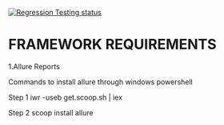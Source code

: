 [![Regression Testing status](https://github.com/arsh711/TestRepo/actions/workflows/maven.yml/badge.svg)](https://github.com/arsh711/TestRepo/actions/workflows/maven.yml)

# **FRAMEWORK REQUIREMENTS**
1.Allure Reports 

Commands to install allure through windows powershell

Step 1 iwr -useb get.scoop.sh | iex

Step 2 scoop install allure
